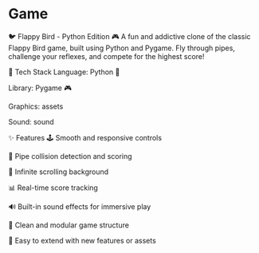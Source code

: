 # Game

🐦 Flappy Bird - Python Edition 🎮
A fun and addictive clone of the classic Flappy Bird game, built using Python and Pygame. Fly through pipes, challenge your reflexes, and compete for the highest score!

🚀 Tech Stack
Language: Python 🐍

Library: Pygame 🎮

Graphics: assets

Sound: sound

✨ Features
🕹️ Smooth and responsive controls

🎯 Pipe collision detection and scoring

🔁 Infinite scrolling background

📊 Real-time score tracking

🔊 Built-in sound effects for immersive play

🧩 Clean and modular game structure

💾 Easy to extend with new features or assets
